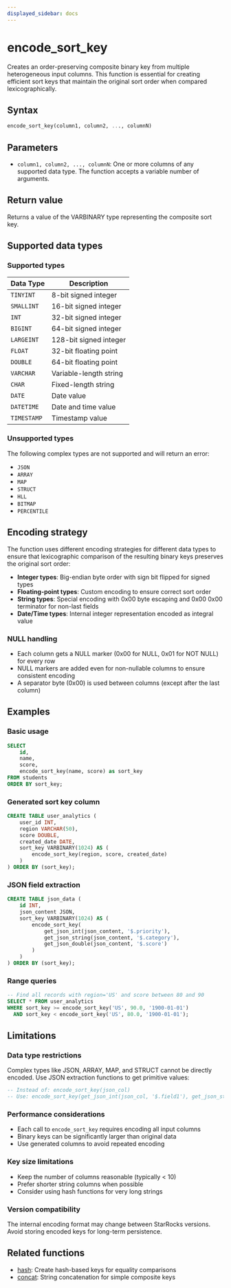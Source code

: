```yaml
---
displayed_sidebar: docs
---
```


# encode_sort_key

Creates an order-preserving composite binary key from multiple heterogeneous input columns. This function is essential for creating efficient sort keys that maintain the original sort order when compared lexicographically.

## Syntax

```SQL
encode_sort_key(column1, column2, ..., columnN)
```

## Parameters

- `column1, column2, ..., columnN`: One or more columns of any supported data type. The function accepts a variable number of arguments.

## Return value

Returns a value of the VARBINARY type representing the composite sort key.

## Supported data types

### Supported types

| Data Type | Description |
|-----------|-------------|
| `TINYINT` | 8-bit signed integer |
| `SMALLINT` | 16-bit signed integer |
| `INT` | 32-bit signed integer |
| `BIGINT` | 64-bit signed integer |
| `LARGEINT` | 128-bit signed integer |
| `FLOAT` | 32-bit floating point |
| `DOUBLE` | 64-bit floating point |
| `VARCHAR` | Variable-length string |
| `CHAR` | Fixed-length string |
| `DATE` | Date value |
| `DATETIME` | Date and time value |
| `TIMESTAMP` | Timestamp value |

### Unsupported types

The following complex types are not supported and will return an error:

- `JSON`
- `ARRAY`
- `MAP`
- `STRUCT`
- `HLL`
- `BITMAP`
- `PERCENTILE`

## Encoding strategy

The function uses different encoding strategies for different data types to ensure that lexicographic comparison of the resulting binary keys preserves the original sort order:

- **Integer types**: Big-endian byte order with sign bit flipped for signed types
- **Floating-point types**: Custom encoding to ensure correct sort order
- **String types**: Special encoding with 0x00 byte escaping and 0x00 0x00 terminator for non-last fields
- **Date/Time types**: Internal integer representation encoded as integral value

### NULL handling

- Each column gets a NULL marker (0x00 for NULL, 0x01 for NOT NULL) for every row
- NULL markers are added even for non-nullable columns to ensure consistent encoding
- A separator byte (0x00) is used between columns (except after the last column)

## Examples

### Basic usage

```sql
SELECT 
    id,
    name,
    score,
    encode_sort_key(name, score) as sort_key
FROM students
ORDER BY sort_key;
```

### Generated sort key column

```sql
CREATE TABLE user_analytics (
    user_id INT,
    region VARCHAR(50),
    score DOUBLE,
    created_date DATE,
    sort_key VARBINARY(1024) AS (
        encode_sort_key(region, score, created_date)
    )
) ORDER BY (sort_key);
```

### JSON field extraction

```sql
CREATE TABLE json_data (
    id INT,
    json_content JSON,
    sort_key VARBINARY(1024) AS (
        encode_sort_key(
            get_json_int(json_content, '$.priority'),
            get_json_string(json_content, '$.category'),
            get_json_double(json_content, '$.score')
        )
    )
) ORDER BY (sort_key);
```

### Range queries

```sql
-- Find all records with region='US' and score between 80 and 90
SELECT * FROM user_analytics
WHERE sort_key >= encode_sort_key('US', 90.0, '1900-01-01')
  AND sort_key < encode_sort_key('US', 80.0, '1900-01-01');
```

## Limitations

### Data type restrictions

Complex types like JSON, ARRAY, MAP, and STRUCT cannot be directly encoded. Use JSON extraction functions to get primitive values:

```sql
-- Instead of: encode_sort_key(json_col)
-- Use: encode_sort_key(get_json_int(json_col, '$.field1'), get_json_string(json_col, '$.field2'))
```

### Performance considerations

- Each call to `encode_sort_key` requires encoding all input columns
- Binary keys can be significantly larger than original data
- Use generated columns to avoid repeated encoding

### Key size limitations

- Keep the number of columns reasonable (typically < 10)
- Prefer shorter string columns when possible
- Consider using hash functions for very long strings

### Version compatibility

The internal encoding format may change between StarRocks versions. Avoid storing encoded keys for long-term persistence.

## Related functions

- [hash](../hash-functions/hash.md): Create hash-based keys for equality comparisons
- [concat](../string-functions/concat.md): String concatenation for simple composite keys